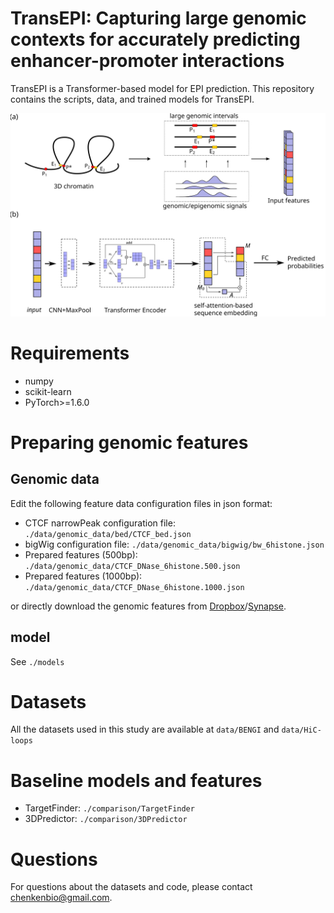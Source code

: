 # TransEPI: Capturing large genomic contexts for accurately predicting enhancer-promoter interactions

TransEPI is a Transformer-based model for EPI prediction. 
This repository contains the scripts, data, and trained models for TransEPI.

![TransEPI](./figures/Figure1.svg)

# Requirements

* numpy
* scikit-learn
* PyTorch>=1.6.0

# Preparing genomic features

## Genomic data  
Edit the following feature data configuration files in json format:  
- CTCF narrowPeak configuration file: `./data/genomic_data/bed/CTCF_bed.json`  
- bigWig configuration file: `./data/genomic_data/bigwig/bw_6histone.json`  
- Prepared features (500bp): `./data/genomic_data/CTCF_DNase_6histone.500.json`  
- Prepared features (1000bp): `./data/genomic_data/CTCF_DNase_6histone.1000.json`  

or directly download the genomic features from [Dropbox](https://www.dropbox.com/s/nlj01rw3ffku7x1/TransEPI_processed_features.tar?dl=0)/[Synapse](https://www.synapse.org/#!Synapse:syn26156164).


## model

See `./models`

# Datasets

All the datasets used in this study are available at `data/BENGI` and `data/HiC-loops`

# Baseline models and features   

- TargetFinder: `./comparison/TargetFinder`   
- 3DPredictor: `./comparison/3DPredictor`  


# Questions
For questions about the datasets and code, please contact [chenkenbio@gmail.com](mailto:chenkenbio@gmail.com).
